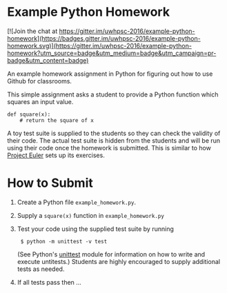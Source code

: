 # Example Python Homework

[![Join the chat at https://gitter.im/uwhpsc-2016/example-python-homework](https://badges.gitter.im/uwhpsc-2016/example-python-homework.svg)](https://gitter.im/uwhpsc-2016/example-python-homework?utm_source=badge&utm_medium=badge&utm_campaign=pr-badge&utm_content=badge)

An example homework assignment in Python for figuring out how to use Github for
classrooms.

This simple assignment asks a student to provide a Python function which squares
an input value.

    def square(x):
        # return the square of x

A toy test suite is supplied to the students so they can check the validity of
their code. The actual test suite is hidden from the students and will be run
using their code once the homework is submitted. This is similar to how
[Project Euler](http://projecteuler.net) sets up its exercises.

# How to Submit

1. Create a Python file `example_homework.py`.
2. Supply a `square(x)` function in `example_homework.py`
3. Test your code using the supplied test suite by running

        $ python -m unittest -v test

   (See Python's [unittest](https://docs.python.org/2/library/unittest.html)
   module for information on how to write and execute untitests.) Students are
   highly encouraged to supply additional tests as needed.
4. If all tests pass then ...
